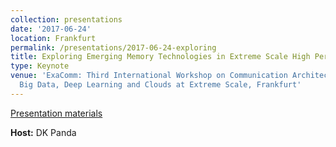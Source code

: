 ```yaml
---
collection: presentations
date: '2017-06-24'
location: Frankfurt
permalink: /presentations/2017-06-24-exploring
title: Exploring Emerging Memory Technologies in Extreme Scale High Performance Computing
type: Keynote
venue: 'ExaComm: Third International Workshop on Communication Architectures for HPC,
  Big Data, Deep Learning and Clouds at Extreme Scale, Frankfurt'
---
```


[Presentation materials](http://nowlab.cse.ohio-state.edu/exacomm_prog/)


**Host:** DK Panda